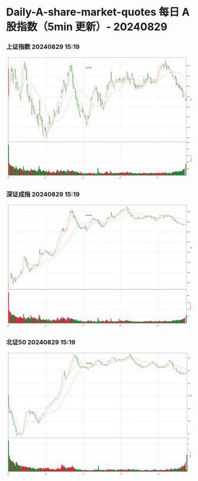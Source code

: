
# Daily-A-share-market-quotes 每日 A 股指数（5min 更新）- 20240829

### 上证指数 20240829 15:19
![](./fig/2024/8/20240829-sh000001.png)

### 深证成指 20240829 15:19
![](./fig/2024/8/20240829-sz399001.png)

### 北证50 20240829 15:19
![](./fig/2024/8/20240829-bj899050.png)
